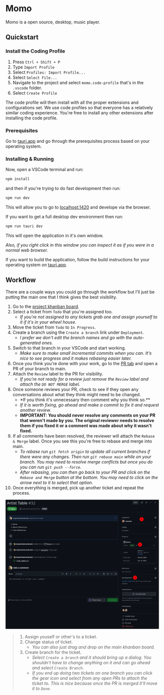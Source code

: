 # Momo

Momo is a open source, desktop, music player.

<!-- TODO: Add screenshots and showcase features once we have them.  -->

## Quickstart

### Install the Coding Profile

1. Press `Ctrl + Shift + P`
2. Type `Import Profile`
3. Select `Profiles: Import Profile...`
4. Select `Select File...`
5. Navigate to the project and select `momo.code-profile` that's in the `.vscode` folder.
6. Select `Create Profile`

The code profile will then install with all the proper extensions and configurations set. We use code profiles so that everyone has a relatively similar coding experience. You're free to install any other extensions after installing the code profile.

### Prerequisites

Go to [tauri.app](https://tauri.app/v1/guides/getting-started/prerequisites) and go through the prerequisites process based on your operating system.

### Installing & Running

Now, open a VSCode terminal and run:

```sh
npm install
```

and then if you're trying to do fast development then run:

```sh
npm run dev
```

This will allow you to go to [localhost:1420](http://localhost:1420) and develope via the browser.

If you want to get a full desktop dev environment then run:

```sh
npm run tauri dev
```

This will open the application in it's own window.

_Also, if you right click in this window you can inspect it as if you were in a normal web browser._

If you want to build the application, follow the build instructions for your operating system on [tauri.app](https://tauri.app/v1/guides/building/).

## Workflow

There are a couple ways you could go through the workflow but I'll just be putting the main one that I think gives the best visibility.

1. Go to the [project khanban board](https://github.com/users/claytonleonardcook/projects/3/views/4).
2. Select a ticket from `Todo` that you're assigned too.
   - _If you're not assigned to any tickets grab one and assign yourself to it if it's in your wheel house._
3. Move the ticket from `Todo` to `In Progress`.
4. Create a branch using the `Create a branch` link under `Deployment`.
   - _I prefer we don't edit the branch names and go with the auto-generated ones._
5. Switch to that branch in your VSCode and start working.
   - _Make sure to make small incremental commits when you can. It's nice to see progress and it makes rebasing easier later._
6. Once you think you're done with your work, go to the [PR tab](https://github.com/claytonleonardcook/momo/pulls) and open a PR of your branch to main.
7. Attach the `Review` label to the PR for visibility.
   - _If you're not ready for a review just remove the `Review` label and attach the `DO NOT MERGE` label._
8. Once someone reviews your PR, check to see if they open any conversations about what they think might need to be changed.
   - \*If you think it's unnecessary then comment why you think so.\*\*
   - _If it is worth fixing, go ahead and make a commit to fix it and request another review._
   - **IMPORTANT: You should never resolve any comments on your PR that weren't made by you. The original reviewer needs to resolve them if you fixed it or a comment was made about why it wasn't fixed.**
9. If all comments have been resolved, the reviewer will attach the `Rebase & Merge` label. Once you see this you're free to rebase and merge into main.
   - _To rebase run `git fetch origin` to update all current branches if there were any changes. Then run `git rebase main` while on your branch. You may need to resolve merge conflicts but once you do you can run `git push --force`._
   - _After rebasing, you can then go back to your PR and click on the `Rebase and Merge` button at the bottom. You may need to click on the arrow next to it to select that option._
10. Once everything is merged, pick up another ticket and repeat the process.

![alt text](./.github/ticketlegend.png)

> 1. Assign youself or other's to a ticket.
> 2. Change status of ticket.
>    - _You can also just drag and drop on the main khanban board._
> 3. Create branch for the ticket.
>    - _Select `Create a branch` and it should bring up a dialog. You shouldn't have to change anything on it and can go ahead and select `Create Branch`._
>    - _If you end up doing two tickets on one branch you can click the gear icon and select from any open PRs to attach the ticket to. This is nice because once the PR is merged it'll move it to `Done`._
